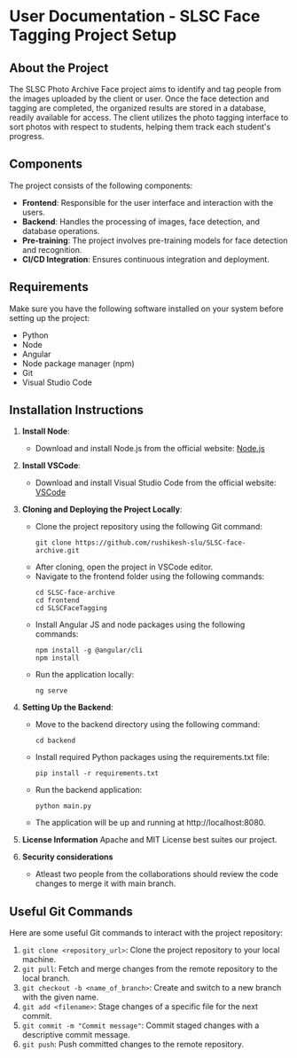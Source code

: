 # User Documentation - SLSC Face Tagging Project Setup

## About the Project
The SLSC Photo Archive Face project aims to identify and tag people from the images uploaded by the client or user. Once the face detection and tagging are completed, the organized results are stored in a database, readily available for access. The client utilizes the photo tagging interface to sort photos with respect to students, helping them track each student's progress.

## Components
The project consists of the following components:
- **Frontend**: Responsible for the user interface and interaction with the users.
- **Backend**: Handles the processing of images, face detection, and database operations.
- **Pre-training**: The project involves pre-training models for face detection and recognition.
- **CI/CD Integration**: Ensures continuous integration and deployment.

## Requirements
Make sure you have the following software installed on your system before setting up the project:
- Python
- Node
- Angular
- Node package manager (npm)
- Git
- Visual Studio Code

## Installation Instructions
1. **Install Node**:
   - Download and install Node.js from the official website: [Node.js](https://nodejs.org/)

2. **Install VSCode**:
   - Download and install Visual Studio Code from the official website: [VSCode](https://code.visualstudio.com/)

3. **Cloning and Deploying the Project Locally**:
   - Clone the project repository using the following Git command:
     ```
     git clone https://github.com/rushikesh-slu/SLSC-face-archive.git
     ```
   - After cloning, open the project in VSCode editor.
   - Navigate to the frontend folder using the following commands:
     ```
     cd SLSC-face-archive
     cd frontend
     cd SLSCFaceTagging
     ```
   - Install Angular JS and node packages using the following commands:
     ```
     npm install -g @angular/cli
     npm install
     ```
   - Run the application locally:
     ```
     ng serve
     ```

4. **Setting Up the Backend**:
   - Move to the backend directory using the following command:
     ```
     cd backend
     ```
   - Install required Python packages using the requirements.txt file:
     ```
     pip install -r requirements.txt
     ```
   - Run the backend application:
     ```
     python main.py
     ```
   - The application will be up and running at http://localhost:8080.
  
5. **License Information**
    Apache and MIT License best suites our project.

6. **Security considerations**
   - Atleast two people from the collaborations should review the code changes to merge it with main branch.

## Useful Git Commands
Here are some useful Git commands to interact with the project repository:
1. `git clone <repository_url>`: Clone the project repository to your local machine.
2. `git pull`: Fetch and merge changes from the remote repository to the local branch.
3. `git checkout -b <name_of_branch>`: Create and switch to a new branch with the given name.
4. `git add <filename>`: Stage changes of a specific file for the next commit.
5. `git commit -m "Commit message"`: Commit staged changes with a descriptive commit message.
6. `git push`: Push committed changes to the remote repository.
